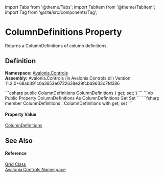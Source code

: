 import Tabs from '@theme/Tabs'; 
import TabItem from '@theme/TabItem'; 
import Tag from '@site/src/components/Tag'; 

# ColumnDefinitions Property


Returns a ColumnDefinitions of column definitions.



## Definition
**Namespace:** <a href="N_Avalonia_Controls">Avalonia.Controls</a>  
**Assembly:** Avalonia.Controls (in Avalonia.Controls.dll) Version: 11.2.0+68ab391c0a3653e0722638e29fcbd9633c7fd386

<Tabs groupId="api-code-preview">
<TabItem value="csharp" label="C#">
```csharp
public ColumnDefinitions ColumnDefinitions { get; set; }
```
</TabItem>
<TabItem value="vb" label="VB">
```vb
Public Property ColumnDefinitions As ColumnDefinitions
	Get
	Set
```
</TabItem>
<TabItem value="fsharp" label="F#">
```fsharp
member ColumnDefinitions : ColumnDefinitions with get, set
```
</TabItem>
</Tabs>



#### Property Value
<a href="T_Avalonia_Controls_ColumnDefinitions">ColumnDefinitions</a>

## See Also


#### Reference
<a href="T_Avalonia_Controls_Grid">Grid Class</a>  
<a href="N_Avalonia_Controls">Avalonia.Controls Namespace</a>  

